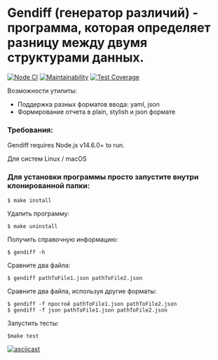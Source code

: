 # Gendiff (генератор различий) - программа, которая определяет разницу между двумя структурами данных.

[![Node CI](https://github.com/TimurDavlet/frontend-project-lvl-2/actions/workflows/main.yml/badge.svg)](https://github.com/TimurDavlet/frontend-project-lvl-2/actions)
[![Maintainability](https://api.codeclimate.com/v1/badges/3ee67d28ca49c0bed362/maintainability)](https://codeclimate.com/github/TimurDavlet/frontend-project-lvl-2/maintainability)
[![Test Coverage](https://api.codeclimate.com/v1/badges/3ee67d28ca49c0bed362/test_coverage)](https://codeclimate.com/github/TimurDavlet/frontend-project-lvl-2/test_coverage)

Возможности утилиты:

- Поддержка разных форматов ввода: yaml, json
- Формирование отчета в plain, stylish и json формате

### Требования:
Gendiff requires Node.js v14.6.0+ to run.

Для систем Linux / macOS

### Для установки программы просто запустите внутри клонированной папки:

`$ make install`

Удалить программу:

`$ make uninstall`

Получить справочную информацию:

`$ gendiff -h`

Сравните два файла:

`$ gendiff pathToFile1.json pathToFile2.json`

Сравните два файла, используя другие форматы:
```
$ gendiff -f простой pathToFile1.json pathToFile2.json
$ gendiff -f json pathToFile1.json pathToFile2.json
```
Запустить тесты:

`$make test`

[![asciicast](https://asciinema.org/a/4AliJuWxkPIVMgEJjbu3Gym2U.svg)](https://asciinema.org/a/4AliJuWxkPIVMgEJjbu3Gym2U)